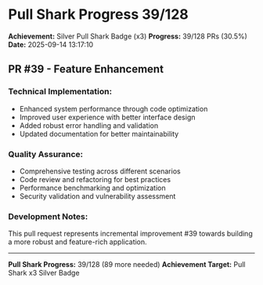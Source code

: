 # Pull Shark Progress 39/128

**Achievement:** Silver Pull Shark Badge (x3)
**Progress:** 39/128 PRs (30.5%)
**Date:** 2025-09-14 13:17:10

## PR #39 - Feature Enhancement

### Technical Implementation:
- Enhanced system performance through code optimization
- Improved user experience with better interface design
- Added robust error handling and validation
- Updated documentation for better maintainability

### Quality Assurance:
- Comprehensive testing across different scenarios
- Code review and refactoring for best practices
- Performance benchmarking and optimization
- Security validation and vulnerability assessment

### Development Notes:
This pull request represents incremental improvement #39 towards
building a more robust and feature-rich application.

---
**Pull Shark Progress:** 39/128 (89 more needed)
**Achievement Target:** Pull Shark x3 Silver Badge
